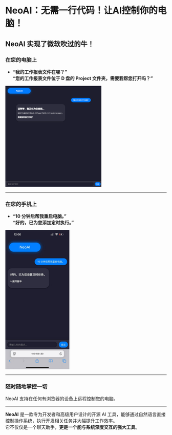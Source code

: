 # **NeoAI：无需一行代码！让AI控制你的电脑！**
## **NeoAI 实现了微软吹过的牛！**

### **在您的电脑上**  
- **“我的工作报表文件在哪？”**  
  **“您的工作报表文件位于 D 盘的 Project 文件夹，需要我帮您打开吗？”**

<img src="docs/PC.png" alt="PC" width="300">

---

### **在您的手机上**  
- **“10 分钟后帮我重启电脑。”**  
  **“好的，已为您添加定时执行。”**
  
<img src="docs/Phone.jpg" alt="Phone" width="200">

---


### **随时随地掌控一切**  
NeoAI 支持在任何有浏览器的设备上远程控制您的电脑。

---

**NeoAI** 是一款专为开发者和高级用户设计的开源 AI 工具，能够通过自然语言直接控制操作系统，执行开发相关任务并大幅提升工作效率。  
它不仅仅是一个聊天助手，**更是一个能与系统深度交互的强大工具**。

